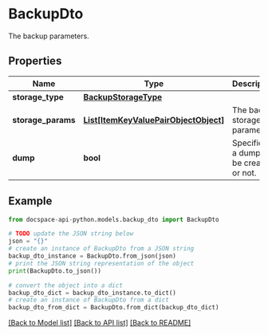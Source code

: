 # BackupDto
The backup parameters.

## Properties

Name | Type | Description | Notes
------------ | ------------- | ------------- | -------------
**storage_type** | [**BackupStorageType**](BackupStorageType.md) |  | [optional] 
**storage_params** | [**List[ItemKeyValuePairObjectObject]**](ItemKeyValuePairObjectObject.md) | The backup storage parameters. | [optional] 
**dump** | **bool** | Specifies if a dump will be created or not. | [optional] 

## Example

```python
from docspace-api-python.models.backup_dto import BackupDto

# TODO update the JSON string below
json = "{}"
# create an instance of BackupDto from a JSON string
backup_dto_instance = BackupDto.from_json(json)
# print the JSON string representation of the object
print(BackupDto.to_json())

# convert the object into a dict
backup_dto_dict = backup_dto_instance.to_dict()
# create an instance of BackupDto from a dict
backup_dto_from_dict = BackupDto.from_dict(backup_dto_dict)
```
[[Back to Model list]](../README.md#documentation-for-models) [[Back to API list]](../README.md#documentation-for-api-endpoints) [[Back to README]](../README.md)


